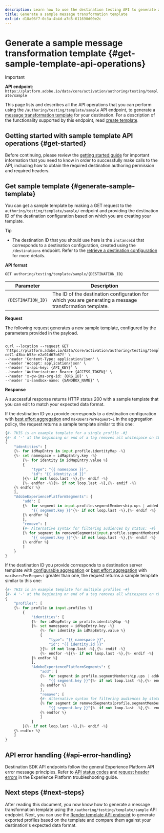 ```yaml
---
description: Learn how to use the destination testing API to generate a test message transformation template for your destination.
title: Generate a sample message transformation template
exl-id: d18a06f7-0c3a-4b4d-a7d5-011690d00e2c
---
```


# Generate a sample message transformation template {#get-sample-template-api-operations}

>[!IMPORTANT]
>
>**API endpoint**: `https://platform.adobe.io/data/core/activation/authoring/testing/template/sample`

This page lists and describes all the API operations that you can perform using the `/authoring/testing/template/sample` API endpoint, to generate a [message transformation template](../../functionality/destination-server/message-format.md#using-templating) for your destination. For a description of the functionality supported by this endpoint, read [create template](create-template.md). 

## Getting started with sample template API operations {#get-started}

Before continuing, please review the [getting started guide](../../getting-started.md) for important information that you need to know in order to successfully make calls to the API, including how to obtain the required destination authoring permission and required headers.

## Get sample template {#generate-sample-template}

You can get a sample template by making a GET request to the `authoring/testing/template/sample/` endpoint and providing the destination ID of the destination configuration based on which you are creating your template.

>[!TIP]
>
>* The destination ID that you should use here is the `instanceId` that corresponds to a destination configuration, created using the `/destinations` endpoint. Refer to the [retrieve a destination configuration](../../authoring-api/destination-configuration/retrieve-destination-configuration.md) for more details.

**API format**

```http
GET authoring/testing/template/sample/{DESTINATION_ID}
```

| Parameter | Description |
| -------- | ----------- |
| `{DESTINATION_ID}` | The ID of the destination configuration for which you are generating a message transformation template. |

**Request**

The following request generates a new sample template, configured by the parameters provided in the payload.

```shell

curl --location --request GET 'https://platform.adobe.io/data/core/activation/authoring/testing/template/sample/5114d758-ce71-43ba-b53e-e2a91d67b67f' \
--header 'Content-Type: application/json' \
--header 'Accept: application/json' \
--header 'x-api-key: {API_KEY}' \
--header 'Authorization: Bearer {ACCESS_TOKEN}' \
--header 'x-gw-ims-org-id: {ORG_ID}' \
--header 'x-sandbox-name: {SANDBOX_NAME}' \

```

**Response**

A successful response returns HTTP status 200 with a sample template that you can edit to match your expected data format.

If the destination ID you provide corresponds to a destination configuration with [best effort aggregation](../../functionality/destination-configuration/aggregation-policy.md) and `maxUsersPerRequest=1` in the aggregation policy, the request returns a sample template similar to this one:

```python
{#- THIS is an example template for a single profile -#}
{#- A '-' at the beginning or end of a tag removes all whitespace on that side of the tag. -#}
{
    "identities": [
    {%- for idMapEntry in input.profile.identityMap -%}
    {%- set namespace = idMapEntry.key -%}
        {%- for identity in idMapEntry.value %}
        {
            "type": "{{ namespace }}",
            "id": "{{ identity.id }}"
        }{%- if not loop.last -%},{%- endif -%}
        {%- endfor -%}{%- if not loop.last -%},{%- endif -%}
    {% endfor %}
    ],
    "AdobeExperiencePlatformSegments": {
        "add": [
        {%- for segment in input.profile.segmentMembership.ups | added %}
            "{{ segment.key }}"{%- if not loop.last -%},{%- endif -%}
        {% endfor %}
        ],
        "remove": [
        {#- Alternative syntax for filtering audiences by status: -#}
        {% for segment in removedSegments(input.profile.segmentMembership.ups) %}
            "{{ segment.key }}"{%- if not loop.last -%},{%- endif -%}
        {% endfor %}
        ]
    }
}
```

If the destination ID you provide corresponds to a destination server template with [configurable aggregation](../../functionality/destination-configuration/aggregation-policy.md#configurable-aggregation) or [best effort aggregation](../../functionality/destination-configuration/aggregation-policy.md#best-effort-aggregation) with `maxUsersPerRequest` greater than one, the request returns a sample template similar to this one:

```python
{#- THIS is an example template for multiple profiles -#}
{#- A '-' at the beginning or end of a tag removes all whitespace on that side of the tag. -#}
{
    "profiles": [
    {%- for profile in input.profiles %}
        {
            "identities": [
            {%- for idMapEntry in profile.identityMap -%}
            {%- set namespace = idMapEntry.key -%}
                {%- for identity in idMapEntry.value %}
                {
                    "type": "{{ namespace }}",
                    "id": "{{ identity.id }}"
                }{%- if not loop.last -%},{%- endif -%}
                {%- endfor -%}{%- if not loop.last -%},{%- endif -%}
            {% endfor %}
            ],
            "AdobeExperiencePlatformSegments": {
                "add": [
                {%- for segment in profile.segmentMembership.ups | added %}
                    "{{ segment.key }}"{%- if not loop.last -%},{%- endif -%}
                {% endfor %}
                ],
                "remove": [
                {#- Alternative syntax for filtering audiences by status: -#}
                {% for segment in removedSegments(profile.segmentMembership.ups) %}
                    "{{ segment.key }}"{%- if not loop.last -%},{%- endif -%}
                {% endfor %}
                ]
            }
        }{%- if not loop.last -%},{%- endif -%}
    {% endfor %}
    ]
}

```

## API error handling {#api-error-handling}

Destination SDK API endpoints follow the general Experience Platform API error message principles. Refer to [API status codes](../../../../landing/troubleshooting.md#api-status-codes) and [request header errors](../../../../landing/troubleshooting.md#request-header-errors) in the Experience Platform troubleshooting guide.

## Next steps {#next-steps}

After reading this document, you now know how to generate a message transformation template using the `/authoring/testing/template/sample` API endpoint. Next, you can use the [Render template API endpoint](render-template-api.md) to generate exported profiles based on the template and compare them against your destination's expected data format.
